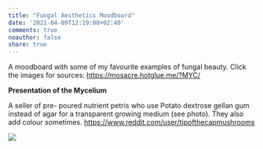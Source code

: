 ```yaml
---
title: "Fungal Aesthetics Moodboard"
date: '2021-04-09T12:19:00+02:40'
comments: true
noauthor: false
share: true
---
```



A moodboard with some of my favourite examples of fungal beauty. Click the images for sources:
https://mosacre.hotglue.me/?MYC/

**Presentation of the Mycelium**

A seller of pre- poured nutrient petris who use Potato dextrose gellan gum instead of agar for a transparent growing medium (see photo). They also add colour sometimes.
https://www.reddit.com/user/tipofthecapmushrooms

![](\/myc0201.png)
